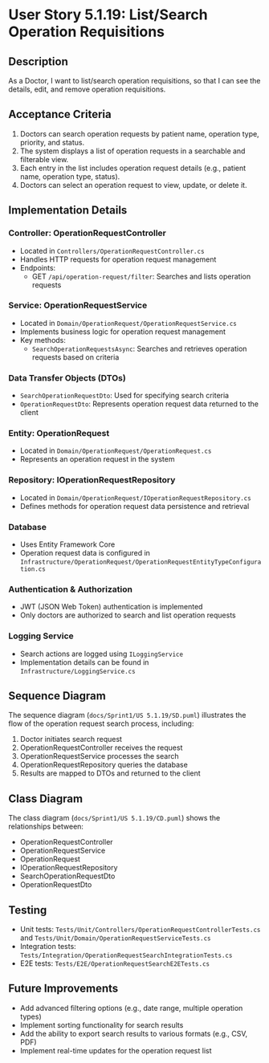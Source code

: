 # User Story 5.1.19: List/Search Operation Requisitions

## Description
As a Doctor, I want to list/search operation requisitions, so that I can see the details, edit, and remove operation requisitions.

## Acceptance Criteria
1. Doctors can search operation requests by patient name, operation type, priority, and status.
2. The system displays a list of operation requests in a searchable and filterable view.
3. Each entry in the list includes operation request details (e.g., patient name, operation type, status).
4. Doctors can select an operation request to view, update, or delete it.

## Implementation Details

### Controller: OperationRequestController
- Located in `Controllers/OperationRequestController.cs`
- Handles HTTP requests for operation request management
- Endpoints:
  - GET `/api/operation-request/filter`: Searches and lists operation requests

### Service: OperationRequestService
- Located in `Domain/OperationRequest/OperationRequestService.cs`
- Implements business logic for operation request management
- Key methods:
  - `SearchOperationRequestsAsync`: Searches and retrieves operation requests based on criteria

### Data Transfer Objects (DTOs)
- `SearchOperationRequestDto`: Used for specifying search criteria
- `OperationRequestDto`: Represents operation request data returned to the client

### Entity: OperationRequest
- Located in `Domain/OperationRequest/OperationRequest.cs`
- Represents an operation request in the system

### Repository: IOperationRequestRepository
- Located in `Domain/OperationRequest/IOperationRequestRepository.cs`
- Defines methods for operation request data persistence and retrieval

### Database
- Uses Entity Framework Core
- Operation request data is configured in `Infrastructure/OperationRequest/OperationRequestEntityTypeConfiguration.cs`

### Authentication & Authorization
- JWT (JSON Web Token) authentication is implemented
- Only doctors are authorized to search and list operation requests

### Logging Service
- Search actions are logged using `ILoggingService`
- Implementation details can be found in `Infrastructure/LoggingService.cs`

## Sequence Diagram
The sequence diagram (`docs/Sprint1/US 5.1.19/SD.puml`) illustrates the flow of the operation request search process, including:
1. Doctor initiates search request
2. OperationRequestController receives the request
3. OperationRequestService processes the search
4. OperationRequestRepository queries the database
5. Results are mapped to DTOs and returned to the client

## Class Diagram
The class diagram (`docs/Sprint1/US 5.1.19/CD.puml`) shows the relationships between:
- OperationRequestController
- OperationRequestService
- OperationRequest
- IOperationRequestRepository
- SearchOperationRequestDto
- OperationRequestDto

## Testing
- Unit tests: `Tests/Unit/Controllers/OperationRequestControllerTests.cs` and `Tests/Unit/Domain/OperationRequestServiceTests.cs`
- Integration tests: `Tests/Integration/OperationRequestSearchIntegrationTests.cs`
- E2E tests: `Tests/E2E/OperationRequestSearchE2ETests.cs`

## Future Improvements
- Add advanced filtering options (e.g., date range, multiple operation types)
- Implement sorting functionality for search results
- Add the ability to export search results to various formats (e.g., CSV, PDF)
- Implement real-time updates for the operation request list
